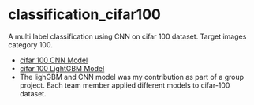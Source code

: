 # classification_cifar100
A multi label classification using CNN on cifar 100 dataset. Target images category 100.
- [cifar 100 CNN Model](https://ndesai187.github.io/cifar100-CNN-workbook.html)
- [cifar 100 LightGBM Model](https://ndesai187.github.io/cifar100-lightGBM-workbook.html)
- The lighGBM and CNN model was my contribution as part of a group project. Each team member applied different models to cifar-100 dataset.
